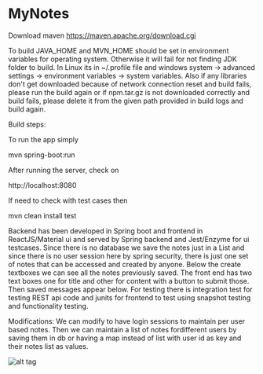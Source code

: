 # MyNotes

Download maven
https://maven.apache.org/download.cgi

To build JAVA_HOME and MVN_HOME should be set in environment variables for operating system. Otherwise it will fail for not finding JDK folder to build. In Linux its in ~/.profile file and windows system -> advanced settings -> environment variables -> system variables.
Also if any libraries don't get downloaded because of network connection reset and build fails, please run the build again or if npm.tar.gz is not downloaded correctly and build fails, please delete it from the given path provided in build logs and build again.

Build steps:

To run the app simply

mvn spring-boot:run

After running the server, check on 

http://localhost:8080


If need to check with test cases then

mvn clean install test

 
Backend has been developed in Spring boot and frontend in ReactJS/Material ui and served by Spring backend and Jest/Enzyme for ui testcases.
Since there is no database we save the notes just in a List and since there is no user session here by spring security, there is just one set of notes that can be accessed and created by anyone. Below the create textboxes we can see all the notes previously saved.
The front end has two text boxes one for title and other for content with a button to submit those. Then saved messages appear below.
For testing there is integration test for testing REST api code and junits for frontend to test using snapshot testing and functionality testing.

Modifications:
We can modify to have login sessions to maintain per user based notes. Then we can maintain a list of notes fordifferent users by saving them in db or having a map instead of list with user id as key and their notes list as values.

![alt tag](https://user-images.githubusercontent.com/23030368/42622114-3b55b2d8-85dd-11e8-922c-4cfd5ca04d1d.jpg)


